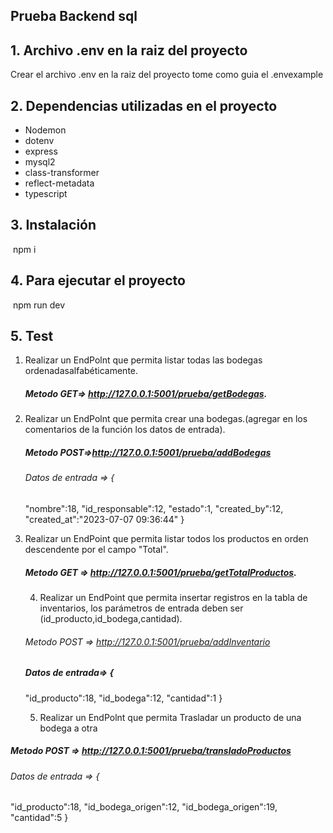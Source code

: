 ## Prueba Backend sql



## 1.  Archivo .env en la raiz del proyecto

Crear el archivo .env en la raiz del proyecto tome como guia el .envexample

## 2. Dependencias utilizadas en el proyecto

- Nodemon 
- dotenv		
- express
- mysql2
- class-transformer
- reflect-metadata
- typescript

## 3. Instalación

​	npm i

## 4. Para ejecutar el proyecto

​	npm run dev

## 5. Test

1. Realizar un EndPolnt que permita listar todas las bodegas ordenadasalfabéticamente. 

   ##### Metodo GET=> http://127.0.0.1:5001/prueba/getBodegas.

2. Realizar un EndPolnt que permita crear una bodegas.(agregar en los
   comentarios de la función los datos de entrada).

   ##### Metodo POST=>http://127.0.0.1:5001/prueba/addBodegas

   ###### Datos de entrada => {

     "nombre":18,
     "id_responsable":12,
     "estado":1,
      "created_by":12,
      "created_at":"2023-07-07 09:36:44"
   }

3. Realizar un EndPoint que permita listar todos los productos en orden
   descendente por el campo "Total".

   ##### Metodo GET => http://127.0.0.1:5001/prueba/getTotalProductos.

   

   4. Realizar un EndPoint que permita insertar registros en la tabla de inventarios, los parámetros de entrada deben ser
      (id_producto,id_bodega,cantidad).

   ###### Metodo POST => http://127.0.0.1:5001/prueba/addInventario

   ##### Datos de entrada=> {

     "id_producto":18,
     "id_bodega":12,
     "cantidad":1
   }

   5. Realizar un EndPolnt que permita Trasladar un producto de una bodega a otra

##### 		Metodo POST => http://127.0.0.1:5001/prueba/transladoProductos

###### Datos de entrada => {

  "id_producto":18,
  "id_bodega_origen":12,
  "id_bodega_origen":19,
  "cantidad":5
}